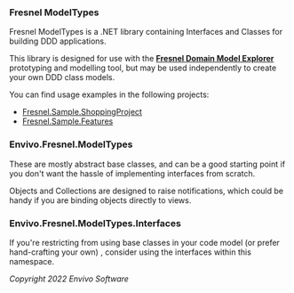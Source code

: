 ### Fresnel ModelTypes
Fresnel ModelTypes is a .NET library containing Interfaces and Classes for building DDD applications.

This library is designed for use with the [**Fresnel Domain Model Explorer**](https://github.com/Envivo-Software/Envivo.Fresnel) prototyping and modelling tool,
but may be used independently to create your own DDD class models.

You can find usage examples in the following projects:
- [Fresnel.Sample.ShoppingProject](https://github.com/Envivo-Software/Fresnel.Sample.ShoppingProject)
- [Fresnel.Sample.Features](https://github.com/Envivo-Software/Fresnel.Sample.Features)

### Envivo.Fresnel.ModelTypes

These are mostly abstract base classes, and can be a good starting point if you don't want the hassle of implementing interfaces from scratch.

Objects and Collections are designed to raise notifications, which could be handy if you are binding objects directly to views.

### Envivo.Fresnel.ModelTypes.Interfaces

If you're restricting from using base classes in your code model (or prefer hand-crafting your own)	, consider using the interfaces within this namespace.

*Copyright 2022 Envivo Software*